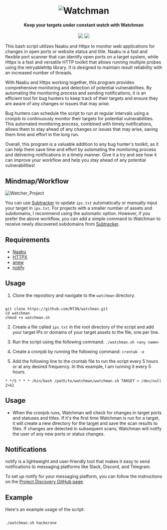 <h1 align="center">
  <br>
<img src="https://user-images.githubusercontent.com/59805766/222277973-f4dee0d6-99f4-41e3-ab08-0defa2d260a9.png" alt="Watchman"></a>
</h1>
<h4 align="center">Keep your targets under constant watch with Watchman</h4>

<p align="center">
<a href="https://opensource.org/licenses/MIT"><img src="https://img.shields.io/badge/license-MIT-_red.svg"></a>
<a href="https://github.com/ReverseTEN/watchman/issues"><img src="https://img.shields.io/badge/contributions-welcome-brightgreen.svg?style=flat"></a>
</p>

<p align="center">




This bash script utilizes Naabu and Httpx to monitor web applications for changes in open ports or website status and title. Naabu is a fast and flexible port scanner that can identify open ports on a target system, while Httpx is a fast and versatile HTTP toolkit that allows running multiple probes using the retryablehttp library. It is designed to maintain result reliability with an increased number of threads.

With Naabu and Httpx working together, this program provides comprehensive monitoring and detection of potential vulnerabilities. By automating the monitoring process and sending notifications, it is an efficient tool for bug hunters to keep track of their targets and ensure they are aware of any changes or issues that may arise.

Bug hunters can schedule the script to run at regular intervals using a cronjob to continuously monitor their targets for potential vulnerabilities. This automated monitoring process, combined with timely notifications, allows them to stay ahead of any changes or issues that may arise, saving them time and effort in the long run.

Overall, this program is a valuable addition to any bug hunter's toolkit, as it can help them save time and effort by automating the monitoring process and delivering notifications in a timely manner. Give it a try and see how it can improve your workflow and help you stay ahead of any potential vulnerabilities!

  
 ## Mindmap/Workflow


  ![Watcher_Project](https://user-images.githubusercontent.com/59805766/222386533-ba815728-e56f-4cc8-a802-735e5ee34311.png)
  
  
  You can use [Subtracker](https://github.com/ReverseTEN/subtracker) to update `ips.txt` automatically or manually input your target in `ips.txt`. 
  For projects with a smaller number of assets and subdomains, I recommend using the automatic option. However, if you prefer the above workflow, you can add a simple command to Watchman to receive newly discovered subdomains from [Subtracker](https://github.com/ReverseTEN/subtracker).

  
  

## Requirements

- [Naabu](https://github.com/projectdiscovery/naabu)
- [HTTPX](https://github.com/projectdiscovery/httpx)
- [anew](https://github.com/tomnomnom/anew)
- [notify](https://github.com/projectdiscovery/notify)

## Usage

1. Clone the repository and navigate to the `watchman` directory.

```

git clone https://github.com/RT3N/watchman.git
cd watchman
chmod +x watchman.sh

```

2. Create a file called `ips.txt` in the root directory of the script and add your target IPs or domains of your target assets to the file, one per line.

3. Run the script using the following command: `./watchman.sh <any name>`

4. Create a cronjob by running the following command: `crontab -e`

5. Add the following line to the crontab file to run the script every 5 hours or at any desired frequency. In this example, I am running it every 5 hours.

```
* */5 * * * /bin/bash /path/to/watchman/watchman.sh TARGET > /dev/null 2>&1
```


## Usage

- When the cronjob runs, Watchman will check for changes in target ports and statuses and titles. If it's the first time Watchman is run for a target, it will create a new directory for the target and save the scan results to files. If changes are detected in subsequent scans, Watchman will notify the user of any new ports or status changes.


## Notifications

notify is a lightweight and user-friendly tool that makes it easy to send notifications to messaging platforms like Slack, Discord, and Telegram. 

To set up notify for your messaging platform, you can follow the instructions on the [Project Discovery GitHub page](https://github.com/projectdiscovery/notify#provider-config).

## Example

Here's an example usage of the script:

```bash

./watchman.sh hackerone

```



